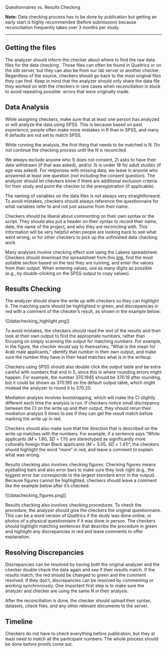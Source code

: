 Questionnaires vs. Results Checking

**Note:** Data checking process has to be done by publication but getting an early start is highly recommended (before submission) because reconciliation frequently takes over 3 months per study.

---

## Getting the files

The analyzer should inform the checker about where to find the raw data files for the data checking . Those files can often be found in Qualtrics or on the sibl server, but they can also be from our lab server or another checker. Regardless of the source, checkers should go back to the most original files they can find. Keep in mind that the analyzer should only share the data file they worked on with the checkers in rare cases when reconciliation is stuck to avoid repeating possible  errors that were originally made.

## Data Analysis

While assigning checkers, make sure that at least one person has analyzed or will analyze the data using SPSS. This is because based on past experience, people often make more mistakes in R than in SPSS, and many R defaults are not set to match SPSS.

While running the analysis, the first thing that needs to be matched is N. Do not continue the checking process until the N is reconciled.

We always exclude anyone who 1) does not consent, 2) asks to have their data withdrawn (if that was asked), and/or 3) is under 18 for adult studies (if age was asked). For responses with missing data, we leave in anyone who answered at least one question (not including the consent question). The analyzer should let checkers know if there are additional exclusion criteria for their study and point the checker to the preregistration (if applicable).

The naming of variables on the data files is not always very straightforward. To avoid mistakes, checkers should always reference the questionnaire for what variables refer to and not just assume from their name.

Checkers should be liberal about commenting on their own syntax or the script. They should also put a header on their syntax to record their name, date, the name of the project, and who they are reconciling with. This information will be very helpful when people are looking back to see what went wrong, or for other checkers to pick up the unfinished data checking work.

Many analyses involve checking effect size using the Lakens spreadsheet. Checkers should download the spreadsheet from this [link](https://osf.io/ixgcd/), find the most suitable section based on the test they are running, and enter the values from their output. When entering values, use as many digits as possible (e.g., by double-clicking on the SPSS output to copy values).

## Results Checking

The analyzer should share the write up with checkers so they can highlight it. The matching parts should be highlighted in green, and discrepancies in red with a comment of the checker’s result, as shown in the example below:

![[datachecking_highlight.png]]

To avoid mistakes, the checkers should read the text of the results and then look at their own output to find the appropriate numbers, rather than focusing on simply scanning the output for matching numbers. For example, in the figure, the checker would say to themselves, “What is the mean for Arab male applicants,” identify that number in their own output, and make sure the number they have in their head matches what is in the writeup.

Checkers using SPSS should also double click the output table and be extra careful with numbers that end in 5, since this is where rounding errors might happen. For example, the number 370.1945 should be 370.19 after rounding, but it could be shown as 370.195 on the default output table, which might mislead the analyzer to round it to 370.20.

Mediation analysis involves bootstrapping, which will make the CI slightly different each time the analysis is run. If checkers notice small discrepancy between the CI on the write up and their output, they should rerun their mediation analysis 5 times to see if they can get the result match before marking the write up in red.

Checkers should also make sure that the direction that is described on the write up matches with the numbers. For example, if a sentence says “White applicants (_M_ = 1.80, _SD_ = 1.11) are stereotyped as significantly more culturally foreign than Black applicants (_M_ = 3.05, _SD_ = 1.41)”, the checkers should highlight the word “more” in red, and leave a comment to explain what was wrong.

Results checking also involves checking figures. Checking figures means eyeballing bars and also error bars to make sure they look right (e.g., the biggest error bar corresponds to the largest standard error in the output). Because figures cannot be highlighted, checkers should leave a comment like the example below after it’s checked:

![[datachecking_figures.png]]

Results checking also involves checking procedures. To check the procedure, the analyzer should give the checkers the original questionnaire. This can be a word version of Qualtrics if the study was done online, or photos of a physical questionnaire if it was done in person. The checkers should highlight matching sentences that describe the procedure in green and highlight any discrepancies in red and leave comments to offer explanation.

## Resolving Discrepancies

Discrepancies can be resolved by having both the original analyzer and the checker double check the data again and see if their results match. If the results match, the red should be changed to green and the comment resolved. If they don’t, discrepancies can be resolved by commenting or working synchronously. One important first step is to make sure the analyzer and checker are using the same N in their analysis.

After the reconciliation is done, the checker should upload their syntax, datasets, check files, and any other relevant documents to the server.

## Timeline

Checkers do not have to check everything before publication, but they at least need to match all the participant numbers. The whole process should be done before proofs come out.